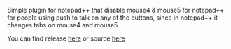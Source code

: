 Simple plugin for notepad++ that disable mouse4 & mouse5 for notepad++ for people using push to talk on any of the buttons, since in notepad++ it changes tabs on mouse4 and mouse5

You can find release <a href="https://github.com/zorgion/disxbuttons/releases">here</a>
or source <a href="https://github.com/zorgion/disxbuttons/archive/master.zip">here</a>
